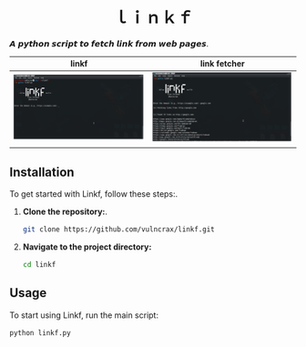 <center><h1> ｌｉｎｋｆ</h1></center>

 
𝘼 𝙥𝙮𝙩𝙝𝙤𝙣 𝙨𝙘𝙧𝙞𝙥𝙩 𝙩𝙤 𝙛𝙚𝙩𝙘𝙝 𝙡𝙞𝙣𝙠  𝙛𝙧𝙤𝙢 𝙬𝙚𝙗 𝙥𝙖𝙜𝙚𝙨.

  linkf                |  link fetcher   
:-------------------------:|:-------------------------:
![extract from local file on pc](https://github.com/vulncrax/assets/blob/main/linkf1.png) | ![extract links from any website](https://github.com/vulncrax/assets/blob/main/linkf2.png)


## Installation

To get started with Linkf, follow these steps:.

1. **Clone the repository:**.
    ```bash
    git clone https://github.com/vulncrax/linkf.git
    ```

2. **Navigate to the project directory:**
    ```bash
    cd linkf
    ```


## Usage

To start using Linkf, run the main script:
```bash
python linkf.py

